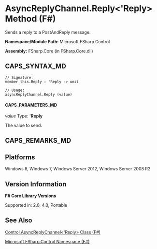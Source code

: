 # AsyncReplyChannel.Reply<'Reply> Method (F#)

Sends a reply to a PostAndReply message.

**Namespace/Module Path:** Microsoft.FSharp.Control

**Assembly:** FSharp.Core (in FSharp.Core.dll)


## CAPS_SYNTAX_MD

```
// Signature:
member this.Reply : 'Reply -> unit

// Usage:
asyncReplyChannel.Reply (value)
```

#### CAPS_PARAMETERS_MD
*value*
Type: **'Reply**


The value to send.




## CAPS_REMARKS_MD

## Platforms
Windows 8, Windows 7, Windows Server 2012, Windows Server 2008 R2


## Version Information
**F# Core Library Versions**

Supported in: 2.0, 4.0, Portable




## See Also
[Control.AsyncReplyChannel&#60;'Reply&#62; Class &#40;F&#35;&#41;](Control.AsyncReplyChannelL%27ReplyR+Class+%28F%23%29.md)

[Microsoft.FSharp.Control Namespace &#40;F&#35;&#41;](Microsoft.FSharp.Control+Namespace+%28F%23%29.md)

